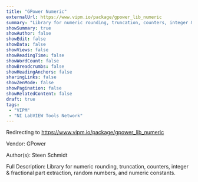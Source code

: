 ```yaml
---
title: "GPower Numeric"
externalUrl: https://www.vipm.io/package/gpower_lib_numeric
summary: "Library for numeric rounding, truncation, counters, integer & fractional part extraction, random numbers, and numeric constants.."
showSummary: true
showAuthor: false
showEdit: false
showData: false
showViews: false
showReadingTime: false
showWordCount: false
showBreadcrumbs: false
showHeadingAnchors: false
sharingLinks: false
showZenMode: false
showPagination: false
showRelatedContent: false
draft: true
tags:
 - "VIPM"
 - "NI LabVIEW Tools Network"
---
```


Redirecting to https://www.vipm.io/package/gpower_lib_numeric

Vendor: GPower

Author(s): Steen Schmidt
 
Full Description:
Library for numeric rounding, truncation, counters, integer & fractional part extraction, random numbers, and numeric constants.